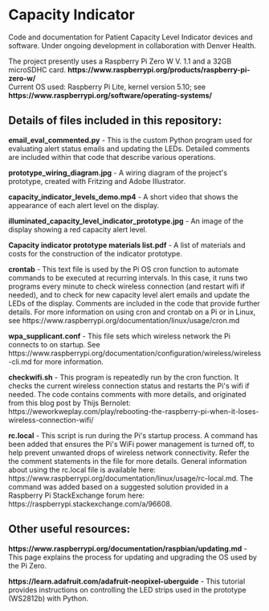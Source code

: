 # Capacity Indicator
<p>Code and documentation for Patient Capacity Level Indicator devices and software. Under ongoing development in collaboration with Denver Health.</p>
<p>The project presently uses a Raspberry Pi Zero W V. 1.1 and a 32GB microSDHC card. <strong>https://www.raspberrypi.org/products/raspberry-pi-zero-w/</strong></br>
Current OS used: Raspberry Pi Lite, kernel version 5.10; see <strong>https://www.raspberrypi.org/software/operating-systems/</strong></p>
<h2>Details of files included in this repository:</h2>
<p><strong>email_eval_commented.py</strong> - This is the custom Python program used for evaluating alert status emails and updating the LEDs. Detailed comments are included within that code that describe various operations.</p>
<p><strong>prototype_wiring_diagram.jpg</strong> - A wiring diagram of the project's prototype, created with Fritzing and Adobe Illustrator.</p>
<p><strong>capacity_indicator_levels_demo.mp4</strong> - A short video that shows the appearance of each alert level on the display.</p>
<p><strong>illuminated_capacity_level_indicator_prototype.jpg</strong> - An image of the display showing a red capacity alert level.</p>
<p><strong>Capacity indicator prototype materials list.pdf</strong> - A list of materials and costs for the construction of the indicator prototype.</p>
<p><strong>crontab</strong> - This text file is used by the Pi OS cron function to automate commands to be executed at recurring intervals. In this case, it runs two programs every minute to check wireless connection (and restart wifi if needed), and to check for new capacity level alert emails and update the LEDs of the display. Comments are included in the code that provide further details. For more information on using cron and crontab on a Pi or in Linux, see https://www.raspberrypi.org/documentation/linux/usage/cron.md</p>
<p><strong>wpa_supplicant.conf</strong> - This file sets which wireless network the Pi connects to on startup. See https://www.raspberrypi.org/documentation/configuration/wireless/wireless-cli.md for more information.</p>
<p><strong>checkwifi.sh</strong> - This program is repeatedly run by the cron function. It checks the current wireless connection status and restarts the Pi's wifi if needed. The code contains comments with more details, and originated from this blog post by Thijs Bernolet: https://weworkweplay.com/play/rebooting-the-raspberry-pi-when-it-loses-wireless-connection-wifi/</p>
<p><strong>rc.local</strong> - This script is run during the Pi's startup process. A command has been added that ensures the Pi's WiFi power management is turned off, to help prevent unwanted drops of wireless network connectivity. Refer the the comment statements in the file for more details. General information about using the rc.local file is available here: https://www.raspberrypi.org/documentation/linux/usage/rc-local.md. The command was added based on a suggested solution provided in a Raspberry Pi StackExchange forum here: https://raspberrypi.stackexchange.com/a/96608.</p>
<h2>Other useful resources:</h2>
<p><strong>https://www.raspberrypi.org/documentation/raspbian/updating.md</strong> - This page explains the process for updating and upgrading the OS used by the Pi Zero.</p>
<p><strong>https://learn.adafruit.com/adafruit-neopixel-uberguide</strong> - This tutorial provides instructions on controlling the LED strips used in the prototype (WS2812b) with Python.
